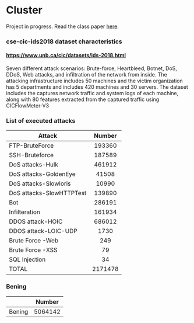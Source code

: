 # Cluster
Project in progress. Read the class paper [here](http://ricardmarsalcastan.github.io/.pdf).
### cse-cic-ids2018 dataset characteristics
#### https://www.unb.ca/cic/datasets/ids-2018.html
Seven different attack scenarios: Brute-force, Heartbleed, Botnet, DoS, DDoS, Web attacks, and infiltration of the network from inside. The attacking infrastructure includes 50 machines and the victim organization has 5 departments and includes 420 machines and 30 servers. The dataset includes the captures network traffic and system logs of each machine, along with 80 features extracted from the captured traffic using CICFlowMeter-V3

### List of executed attacks
| Attack                   | Number        |
| ------------------------ |:-------------:| 
| FTP-BruteForce           | 193360        | 
| SSH-Bruteforce           | 187589        | 
| DoS attacks-Hulk         | 461912        |    
| DoS attacks-GoldenEye    | 41508         |    
| DoS attacks-Slowloris    | 10990         |   
| DoS attacks-SlowHTTPTest | 139890        |   
| Bot                      | 286191        |   
| Infilteration            | 161934        |    
| DDOS attack-HOIC         | 686012        |   
| DDOS attack-LOIC-UDP     | 1730          |   
| Brute Force -Web         | 249           |   
| Brute Force -XSS         | 79            |   
| SQL Injection            | 34            | 
| TOTAL                    | 2171478       |

### Bening
|                  | Number    |
| ---------------- |:---------:| 
| Bening           | 5064142   | 
